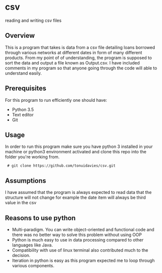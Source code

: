 # csv
reading and writing csv files

## Overview
This is a program that takes is data from a csv file detailing loans borrowed through various networks at different dates in form of many different products.
From my point of of understanding, the program is supposed to sort the data and output a file known as Output.csv.
I have included comments in my program so that anyone going through the code will able to understand easily.


## Prerequisites
For this program to run efficiently one should have:
* Python 3.5
* Text editor
* Git

## Usage
In order to run this program make sure you have python 3 installed in your machine or python3 environment activated and clone this repo into the folder you're working from.

` # git clone https://github.com/tonuidavies/csv.git`
 
 
 
## Assumptions
 
I have assumed that the program is always expected to read data that the structure will not change for example the date item will always be third value in the csv

## Reasons to use python

* Multi-paradigm. You can write object-oriented and functional code and there was no better way to solve this problem without using OOP
* Python is much easy to use in data processing compared to other languages like Java.
* Compatibility with use of linux terminal also contributed much to the decision.
* Iteration in python is easy as this program expected me to loop through various components.

 
 
